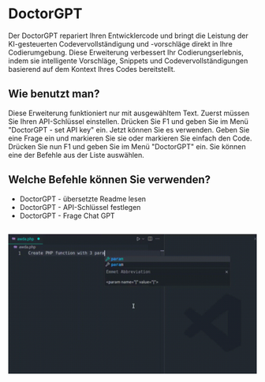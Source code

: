 # DoctorGPT

Der DoctorGPT repariert Ihren Entwicklercode und bringt die Leistung der KI-gesteuerten Codevervollständigung und -vorschläge direkt in Ihre Codierumgebung. Diese Erweiterung verbessert Ihr Codierungserlebnis, indem sie intelligente Vorschläge, Snippets und Codevervollständigungen basierend auf dem Kontext Ihres Codes bereitstellt.

## Wie benutzt man?

Diese Erweiterung funktioniert nur mit ausgewähltem Text. Zuerst müssen Sie Ihren API-Schlüssel einstellen. Drücken Sie F1 und geben Sie im Menü "DoctorGPT - set API key" ein. Jetzt können Sie es verwenden. Geben Sie eine Frage ein und markieren Sie sie oder markieren Sie einfach den Code. Drücken Sie nun F1 und geben Sie im Menü "DoctorGPT" ein. Sie können eine der Befehle aus der Liste auswählen.

## Welche Befehle können Sie verwenden?

- DoctorGPT - übersetzte Readme lesen
- DoctorGPT - API-Schlüssel festlegen
- DoctorGPT - Frage Chat GPT

##

[![Vscode-Erweiterung](/translations/demo.gif 'Vscode-Erweiterungsdemo')](https://learnwithyan.com)

#
